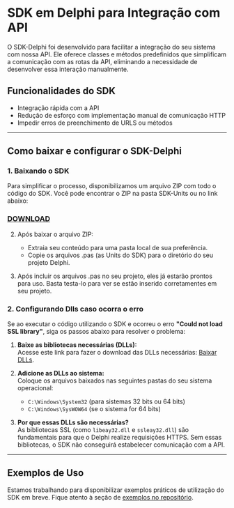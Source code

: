 # SDK em Delphi para Integração com API

O SDK-Delphi foi desenvolvido para facilitar a integração do seu sistema com nossa API. Ele oferece classes e métodos predefinidos que simplificam a comunicação com as rotas da API, eliminando a necessidade de desenvolver essa interação manualmente.

## Funcionalidades do SDK

- Integração rápida com a API
- Redução de esforço com implementação manual de comunicação HTTP
- Impedir erros de preenchimento de URLS ou métodos

---

## Como baixar e configurar o SDK-Delphi

### 1. Baixando o SDK
Para simplificar o processo, disponibilizamos um arquivo ZIP com todo o código do SDK. Você pode encontrar o ZIP na pasta SDK-Units ou no link abaixo:

### [**DOWNLOAD**](https://github.com/cloud-dfe/sdk-delphi/raw/refs/heads/master/SDK-Units/SDKUnits.zip)

2. Após baixar o arquivo ZIP: 
   - Extraia seu conteúdo para uma pasta local de sua preferência.
   - Copie os arquivos .pas (as Units do SDK) para o diretório do seu projeto Delphi.

3. Após incluir os arquivos .pas no seu projeto, eles já estarão prontos para uso. Basta testa-lo para ver se estão inserido corretamentes em seu projeto.

### 2. Configurando Dlls caso ocorra o erro

Se ao executar o código utilizando o SDK e ocorreu o erro **"Could not load SSL library"**, siga os passos abaixo para resolver o problema:

1. **Baixe as bibliotecas necessárias (DLLs):**  
   Acesse este link para fazer o download das DLLs necessárias: [Baixar DLLs](link).

2. **Adicione as DLLs ao sistema:**  
   Coloque os arquivos baixados nas seguintes pastas do seu sistema operacional:
   - `C:\Windows\System32` (para sistemas 32 bits ou 64 bits)
   - `C:\Windows\SysWOW64` (se o sistema for 64 bits)

3. **Por que essas DLLs são necessárias?**  
   As bibliotecas SSL (como `libeay32.dll` e `ssleay32.dll`) são fundamentais para que o Delphi realize requisições HTTPS. Sem essas bibliotecas, o SDK não conseguirá estabelecer comunicação com a API.

---

## Exemplos de Uso

Estamos trabalhando para disponibilizar exemplos práticos de utilização do SDK em breve. Fique atento à seção de [exemplos no repositório](link_para_exemplos).